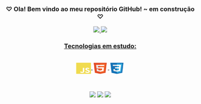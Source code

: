<h3 align="center">♡ Ola! Bem vindo ao meu repositório GitHub! ~ em construção ♡</h3>
<div align="center">
  <a href="https://github.com/patmilane">
  <img height="150em" src="https://github-readme-stats.vercel.app/api?username=patriciamilane&show_icons=true&theme=buefy&include_all_commits=true&count_private=true"/>
  <img height="150em" src="https://github-readme-stats.vercel.app/api/top-langs/?username=patriciamilane&layout=compact&langs_count=7&theme=buefy"/>
</div>
  
  <h3 align="center"> Tecnologias em estudo: </h3>
<div style="display: inline_block" align="center"><br>
  <img align="center" alt="Js" height="30" width="40" src="https://raw.githubusercontent.com/devicons/devicon/master/icons/javascript/javascript-plain.svg"> 
  <img align="center" alt="HTML" height="30" width="40" src="https://raw.githubusercontent.com/devicons/devicon/master/icons/html5/html5-original.svg">
  <img align="center" alt="CSS" height="30" width="40" src="https://raw.githubusercontent.com/devicons/devicon/master/icons/css3/css3-original.svg">
 
  
  ##
  <br>
 
<div align="center"> 
  <a href="https://instagram.com/patriciamilane" target="_blank"><img src="https://img.shields.io/badge/-Instagram-%23E4405F?style=for-the-badge&logo=instagram&logoColor=white" target="_blank"></a>
  <a href = "mailto:patimilane@gmail.com"><img src="https://img.shields.io/badge/-Gmail-%23333?style=for-the-badge&logo=gmail&logoColor=white" target="_blank"></a>
  <a href="https://www.linkedin.com/" target="_blank"><img src="https://img.shields.io/badge/-LinkedIn-%230077B5?style=for-the-badge&logo=linkedin&logoColor=white" target="_blank"></a> 
  
</div>


